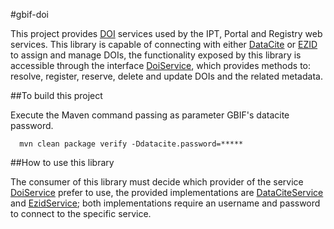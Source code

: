 #gbif-doi

This project provides [DOI](https://en.wikipedia.org/wiki/Digital_object_identifier) services used by the IPT, Portal and Registry web services. 
This library is capable of connecting with either [DataCite](https://www.datacite.org/) or [EZID](http://ezid.cdlib.org/) to assign and manage DOIs, 
the functionality exposed by this library is accessible through the interface [DoiService](/src/main/java/org/gbif/doi/service/DoiService.java), which
provides methods to: resolve, register, reserve, delete and update DOIs and the related metadata.

##To build this project

Execute the Maven command passing as parameter GBIF's datacite password.

```
  mvn clean package verify -Ddatacite.password=*****
```

##How to use this library

The consumer of this library must decide which provider of the service [DoiService](/src/main/java/org/gbif/doi/service/DoiService.java) prefer to use,
the provided implementations are [DataCiteService](/src/main/java/org/gbif/doi/service/datacite/DataCiteService.java) and [EzidService](/src/main/java/org/gbif/doi/service/ezid/EzidService.java);
both implementations require an username and password to connect to the specific service.
